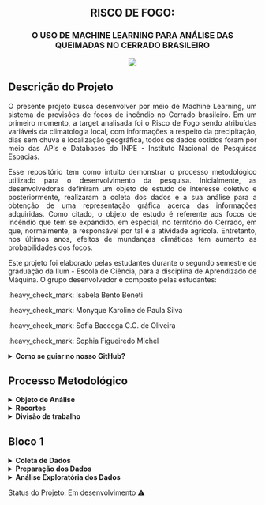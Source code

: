 <h2 align="center"> RISCO DE FOGO: </h2>
<h3 align="center">  O USO DE MACHINE LEARNING PARA ANÁLISE DAS QUEIMADAS NO CERRADO BRASILEIRO </h3>
<p align="center"><img src="https://user-images.githubusercontent.com/106678040/186006436-e5519ae1-bd59-4ef0-9aab-45246a657ba9.png"></p>

## Descrição do Projeto
<p align="justify">
O presente projeto busca desenvolver por meio de Machine Learning, um sistema de previsões de focos de incêndio no Cerrado brasileiro. Em um primeiro momento, a target analisada foi o Risco de Fogo sendo atribuídas variáveis da climatologia local, com informações a respeito da precipitação, dias sem chuva e localização geográfica, todos os dados obtidos foram por meio das APIs e Databases do INPE - Instituto Nacional de Pesquisas Espacias. 
</p>
<p align="justify">
Esse repositório tem como intuito demonstrar o processo metodológico utilizado para o desenvolvimento da pesquisa. Inicialmente, as desenvolvedoras definiram um objeto de estudo de interesse coletivo e posteriormente, realizaram a coleta dos dados e a sua análise para a obtenção de uma representação gráfica acerca das informações adquiridas. Como citado, o objeto de estudo é referente aos focos de incêndio que tem se expandido, em especial, no território do Cerrado, em que, normalmente, a responsável por tal é a atividade agrícola. Entretanto, nos últimos anos, efeitos de mundanças climáticas tem aumento as probabilidades dos focos.</p>
<p align="justify">
Este projeto foi elaborado pelas estudantes durante o segundo semestre de graduação da Ilum - Escola de Ciência, para a disciplina de Aprendizado de Máquina. O grupo desenvolvedor é composto pelas estudantes: </p>
<p>:heavy_check_mark: Isabela Bento Beneti  </p>
<p> :heavy_check_mark: Monyque Karoline de Paula Silva </p>
<p> :heavy_check_mark: Sofia Baccega C.C. de Oliveira </p>
<p> :heavy_check_mark: Sophia Figueiredo Michel </p>

<details><summary><b>Como se guiar no nosso GitHub?</b></summary>
<p align="justify">
É bem simples! Para acessar os nossos dados trabalhados em .csv, deve-se entrar na pasta "Dados Pré-Processados do INPE" disponível no GitHub, e para acessar as tarefas realizadas na primeira etapa, deve-se acessar a pasta "Bloco 1", arquivo disponível que foi desenvolvido no JupyterNotebook.
</p>
</details>

## Processo Metodológico
<details><summary><b>Objeto de Análise</b></summary>
<p align="justify">
Durante a primeira aula, discutimos a respeito das áreas em comum que nos interessavam, e percebemos que nossos interesses convergiam para as áreas ecológicas e sociais. Por isso, decidimos explorar um tema relacionado à área socioambiental.
</p>
<p align="justify">
Tendo isso em mente, analisamos algumas das bases disponibilizadas no arquivo "Material de Estudo" e nos interessamos pelas APIs e pelas Databases do INPE. A partir disso, passamos a desenvolver a ideia de um projeto que relacionava as queimadas na vegetação brasileira com outros fatores, tais como precipitação e quantidades de dias sem chuva.
</p>
<p align="justify">
Por fim, decidimos que, a partir desses dados e fatores analisados, tentaríamos fazer uma previsão de focos de incêndio pelo método de regressão linear, utilizando Machine Learning.
</p>
</details>
<details><summary><b>Recortes</b></summary>
<p align="justify">
Uma das grandes discussões realisadas pelo nosso grupo foi sobre quais recortes utilizaríamos para elaborar o projeto. Acabamos por decidir o bioma Cerrado, que é o segundo bioma mais afetado por queimadas em todo o Brasil, e sobre o qual há muitos dados disponíveis para estudo. A escolha do bioma se deu fortemente por pelo aumento de focos de incêndio na região e pela proximidade de uma das desonvolvedoras com o local. Além disso, não optamos pelo bioma da Amazônia devido o grande número de pesquisas quanto a este e a vontade de ressaltar outros biomas negligenciados pela mídia. 
</p>
</details>
<details><summary><b>Divisão de trabalho</b></summary>
<p align="justify">
O projeto tem o intuito de ser dividido em 4 blocos, cada um separado especificamente para as etapas do trabalho, que devem ser concluídas até o final do semestre. Ao analisar a lista de tarefas para o Bloco 1 de Aprendizado de Máquina, decidimos que seria válido que cada uma das integrantes ficasse responsável por um dos tópicos da lista. Ao final, o trabalho foi realizado de maneira bem mais conjunta do que o previsto, já que nós ajudamos umas as outras durante o processo!
</p>
</details>

## Bloco 1
<details><summary><b>Coleta de Dados</b></summary>
<p align="justify">
Durante, principalmente, as primeiras duas semanas desde a definição do nosso tema, pesquisamos intensamente por bancos de dados e APIs que nos auxiliassem no desenvolvimento do nosso sistema de aprendizado de máquina. Priorizamos dados confiáveis e em formatos que facilitassem a manipulação pelo Jupyter na linguagem Python. Concluímos, por fim, após discussões com nossos professores, que os dados do INPE eram de fato os mais seguros e também os mais completos para se trabalhar, contendo neles não apenas a localização exata das queimadas, como também o risco de fogo, o bioma ao qual aquela região pertence, a precipitação, o número de dias sem chuva, entre outros.
 <br>
Coletamos, pois, todos os dados de queimadas do INPE desde o começo de 2022 até julho de 2022. Esse conjunto de dados, para nossa surpresa, não incluía somente informações sobre o Brasil, mas sobre o mundo inteiro. Por isso, na tarefa seguinte (de preparação), foi essencial que filtrássemos os dados.
</p>
</details>
<details><summary><b>Preparação dos Dados</b></summary>
<p align="justify">
......
</p>
</details>
<details><summary><b>Análise Exploratória dos Dados</b></summary>
<p align="justify">
Após todo o processo de coleta, filtragem e preparação dos dados, pudemos finalmente analisar tudo o que conseguimos obter através do nosso DataFrame. Os resultados que esperamos ter, devem demonstrar que meses em que existe uma baixa taxa de precipitação tendem a ter probabilidades mais altas de queimas em pontos da região, além de também procurarmos ter uma correlação entre os fatores de precipitação e os níveis de risco de fogo, que poderão ser previstos. Assim, a utilização de comandos de matrizes de covariância e correlação é imprescíndível para explorar e computar essas probabilidades, podendo, ao final, gerar gráficos que apresentam tais taxas e variações.
</p>
</details>

 Status do Projeto: Em desenvolvimento :warning:

